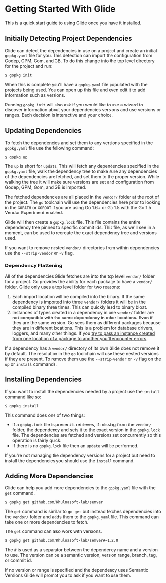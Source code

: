 # Getting Started With Glide

This is a quick start guide to using Glide once you have it installed.

## Initially Detecting Project Dependencies

Glide can detect the dependencies in use on a project and create an initial `gopkg.yaml` file for you. This detection can import the configuration from Godep, GPM, Gom, and GB. To do this change into the top level directory for the project and run:

    $ gopkg init

When this is complete you'll have a `gopkg.yaml` file populated with the projects being used. You can open up this file and even edit it to add information such as versions.

Running `gopkg init` will also ask if you would like to use a wizard to discover information about your dependencies versions and use versions or ranges. Each decision is interactive and your choice.

## Updating Dependencies

To fetch the dependencies and set them to any versions specified in the `gopkg.yaml` file use the following command:

    $ gopkg up

The `up` is short for `update`. This will fetch any dependencies specified in the `gopkg.yaml` file, walk the dependency tree to make sure any dependencies of the dependencies are fetched, and set them to the proper version. While walking the tree it will make sure versions are set and configuration from Godep, GPM, Gom, and GB is imported.

The fetched dependencies are all placed in the `vendor/` folder at the root of the project. The `go` toolchain will use the dependencies here prior to looking in the `GOPATH` or `GOROOT` if you are using Go 1.6+ or Go 1.5 with the Go 1.5 Vendor Experiment enabled.

Glide will then create a `gopkg.lock` file. This file contains the entire dependency tree pinned to specific commit ids. This file, as we'll see in a moment, can be used to recreate the exact dependency tree and versions used.

If you want to remove nested `vendor/` directories from within dependencies use the `--strip-vendor` or `-v` flag.

### Dependency Flattening

All of the dependencies Glide fetches are into the top level `vendor/` folder for a project. Go provides the ability for each package to have a `vendor/` folder. Glide only uses a top level folder for two reasons:

1. Each import location will be compiled into the binary. If the same dependency is imported into three `vendor/` folders it will be in the compiled binary three times. This can quickly lead to binary bloat.
2. Instances of types created in a dependency in one `vendor/` folder are not compatible with the same dependency in other locations. Even if they are the same version. Go sees them as different packages because they are in different locations. This is a problem for database drivers, loggers, and many other things. If you [try to pass an instance created from one location of a package to another you'll encounter errors](https://github.com/mattfarina/golang-broken-vendor).

If a dependency has a `vendor/` directory of its own Glide does not remove it by default. The resolution in the `go` toolchain will use these nested versions if they are present. To remove them use the `--strip-vendor` or `-v` flag on the `up` or `install` commands.

## Installing Dependencies

If you want to install the dependencies needed by a project use the `install` command like so:

    $ gopkg install

This command does one of two things:

* If a `gopkg.lock` file is present it retrieves, if missing from the `vendor/` folder, the dependency and sets it to the exact version in the `gopkg.lock` file. The dependencies are fetched and versions set concurrently so this operation is fairly quick.
* If there is no `gopkg.lock` file then an `update` will be performed.

If you're not managing the dependency versions for a project but need to install the dependencies you should use the `install` command.

## Adding More Dependencies

Glide can help you add more dependencies to the `gopkg.yaml` file with the `get` command.

    $ gopkg get github.com/Khulnasoft-lab/semver

The `get` command is similar to `go get` but instead fetches dependencies into the `vendor/` folder and adds them to the `gopkg.yaml` file. This command can take one or more dependencies to fetch.

The `get` command can also work with versions.

    $ gopkg get github.com/Khulnasoft-lab/semver#~1.2.0

The `#` is used as a separator between the dependency name and a version to use. The version can be a semantic version, version range, branch, tag, or commit id.

If no version or range is specified and the dependency uses Semantic Versions Glide will prompt you to ask if you want to use them.
